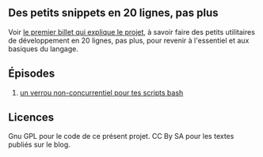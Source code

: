 Des petits snippets en 20 lignes, pas plus
------------------------------------------


Voir [le premier billet qui explique le projet](https://dascritch.net/post/2017/09/25/En-20-lignes-pas-plus-%3A-un-verrou-non-concurrentiel-pour-tes-scripts-bash), à savoir faire des petits utilitaires de développement en 20 lignes, pas plus, pour revenir à l'essentiel et aux basiques du langage.

Épisodes
--------

1. [un verrou non-concurrentiel pour tes scripts bash ](1_Locks.bash)

Licences
--------

Gnu GPL pour le code de ce présent projet. CC By SA pour les textes publiés sur le blog.